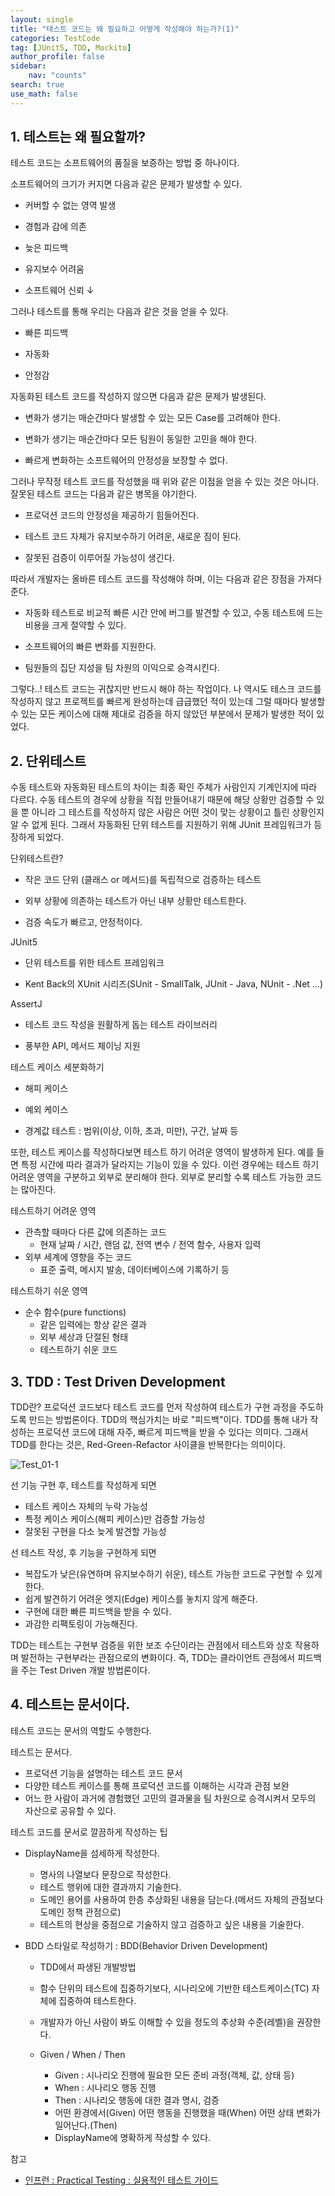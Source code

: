 ```yaml
---
layout: single
title: "테스트 코드는 왜 필요하고 어떻게 작성해야 하는가?(1)"
categories: TestCode
tag: [JUnit5, TDD, Mockito]
author_profile: false
sidebar:
    nav: "counts"
search: true
use_math: false
---
```




## 1. 테스트는 왜 필요할까?

테스트 코드는 소프트웨어의 품질을 보증하는 방법 중 하나이다. 




소프트웨어의 크기가 커지면 다음과 같은 문제가 발생할 수 있다.

- 커버할 수 없는 영역 발생

- 경험과 감에 의존

- 늦은 피드백

- 유지보수 어려움

- 소프트웨어 신뢰 ↓

  

그러나 테스트를 통해 우리는 다음과 같은 것을 얻을 수 있다.

- 빠른 피드백

- 자동화

- 안정감

  


자동화된 테스트 코드를 작성하지 않으면 다음과 같은 문제가 발생된다.

- 변화가 생기는 매순간마다 발생할 수 있는 모든 Case를 고려해야 한다.

- 변화가 생기는 매순간마다 모든 팀원이 동일한 고민을 해야 한다.

- 빠르게 변화하는 소프트웨어의 안정성을 보장할 수 없다.

  


그러나 무작정 테스트 코드를 작성했을 때 위와 같은 이점을 얻을 수 있는 것은 아니다.  잘못된 테스트 코드는 다음과 같은 병목을 야기한다.

- 프로덕션 코드의 안정성을 제공하기 힘들어진다.

- 테스트 코드 자체가 유지보수하기 어려운, 새로운 짐이 된다.

- 잘못된 검증이 이루어질 가능성이 생긴다.

  


따라서 개발자는 올바른 테스트 코드를 작성해야 하며, 이는 다음과 같은 장점을 가져다준다.

- 자동화 테스트로 비교적 빠른 시간 안에 버그를 발견할 수 있고, 수동 테스트에 드는 비용을 크게 절약할 수 있다.

- 소프트웨어의 빠른 변화를 지원한다.

- 팀원들의 집단 지성을 팀 차원의 이익으로 승격시킨다.

  

그렇다..! 테스트 코드는 귀찮지만 반드시 해야 하는 작업이다. 나 역시도 테스크 코드를 작성하지 않고 프로젝트를 빠르게 완성하는데 급급했던 적이 있는데 그럴 때마다 발생할 수 있는 모든 케이스에 대해 제대로 검증을 하지 않았던 부분에서 문제가 발생한 적이 있었다. 




## 2. 단위테스트

수동 테스트와 자동화된 테스트의 차이는 최종 확인 주체가 사람인지 기계인지에 따라 다르다. 수동 테스트의 경우에 상황을 직접 만들어내기 때문에 해당 상황만 검증할 수 있을 뿐 아니라 그 테스트를 작성하지 않은 사람은 어떤 것이 맞는 상황이고 틀린 상황인지 알 수 없게 된다. 그래서 자동화된 단위 테스트를 지원하기 위해 JUnit 프레임워크가 등장하게 되었다.




단위테스트란?

- 작은 코드 단위 (클래스 or 메서드)를 독립적으로 검증하는 테스트

- 외부 상황에 의존하는 테스트가 아닌 내부 상황만 테스트한다.

- 검증 속도가 빠르고, 안정적이다.

  


JUnit5

- 단위 테스트를 위한 테스트 프레임워크

- Kent Back의 XUnit 시리즈(SUnit - SmallTalk, JUnit - Java, NUnit - .Net ...)

  


AssertJ

- 테스트 코드 작성을 원활하게 돕는 테스트 라이브러리

- 풍부한 API, 메서드 체이닝 지원

  


테스트 케이스 세분화하기

- 해피 케이스

- 예외 케이스

- 경계값 테스트 : 범위(이상, 이하, 초과, 미만), 구간, 날짜 등

  

또한, 테스트 케이스를 작성하다보면 테스트 하기 어려운 영역이 발생하게 된다. 예를 들면 특정 시간에 따라 결과가 달라지는 기능이 있을 수 있다. 이런 경우에는 테스트 하기 어려운 영역을 구분하고 외부로 분리해야 한다. 외부로 분리할 수록 테스트 가능한 코드는 많아진다.




테스트하기 어려운 영역

- 관측할 때마다 다른 값에 의존하는 코드
  - 현재 날짜 / 시간, 랜덤 값, 전역 변수 / 전역 함수, 사용자 입력
- 외부 세계에 영향을 주는 코드
  - 표준 출력, 메시지 발송, 데이터베이스에 기록하기 등



테스트하기 쉬운 영역

- 순수 함수(pure functions)
  - 같은 입력에는 항상 같은 결과
  - 외부 세상과 단절된 형태
  - 테스트하기 쉬운 코드



## 3. TDD : Test Driven Development

TDD란? 프로덕션 코드보다 테스트 코드를 먼저 작성하여 테스트가 구현 과정을 주도하도록 만드는 방법론이다. TDD의 핵심가치는 바로 "피드백"이다. TDD를 통해 내가 작성하는 프로덕션 코드에 대해 자주, 빠르게 피드백을 받을 수 있다는 의미다. 그래서 TDD를 한다는 것은, Red-Green-Refactor 사이클을 반복한다는 의미이다.



![Test_01-1]({{site.url}}/images/2023-08-06-practical-test-code-guide/Test_01-1.png)



선 기능 구현 후, 테스트를 작성하게 되면

- 테스트 케이스 자체의 누락 가능성
- 특정 케이스 케이스(해피 케이스)만 검증할 가능성
- 잘못된 구현을 다소 늦게 발견할 가능성



선 테스트 작성, 후 기능을 구현하게 되면

- 복잡도가 낮은(유연하며 유지보수하기 쉬운), 테스트 가능한 코드로 구현할 수 있게 한다.
- 쉽게 발견하기 어려운 엣지(Edge) 케이스를 놓치지 않게 해준다.
- 구현에 대한 빠른 피드백을 받을 수 있다.
- 과감한 리팩토링이 가능해진다.



TDD는 테스트는 구현부 검증을 위한 보조 수단이라는 관점에서 테스트와 상호 작용하며 발전하는 구현부라는 관점으로의 변화이다. 즉, TDD는 클라이언트 관점에서 피드백을 주는 Test Driven 개발 방법론이다.



## 4. 테스트는 문서이다.

테스트 코드는 문서의 역할도 수행한다. 



테스트는 문서다.

- 프로덕션 기능을 설명하는 테스트 코드 문서
- 다양한 테스트 케이스를 통해 프로덕션 코드를 이해하는 시각과 관점 보완
- 어느 한 사람이 과거에 경험했던 고민의 결과물을 팀 차원으로 승격시켜서 모두의 자산으로 공유할 수 있다.



테스트 코드를 문서로 깔끔하게 작성하는 팁

- DisplayName을 섬세하게 작성한다.

  - 명사의 나열보다 문장으로 작성한다.
  - 테스트 행위에 대한 결과까지 기술한다.
  - 도메인 용어를 사용하여 한층 추상화된 내용을 담는다.(메서드 자체의 관점보다 도메인 정책 관점으로)
  - 테스트의 현상을 중점으로 기술하지 않고 검증하고 싶은 내용을 기술한다.

- BDD 스타일로 작성하기 : BDD(Behavior Driven Development)

  - TDD에서 파생된 개발방법
  - 함수 단위의 테스트에 집중하기보다, 시나리오에 기반한 테스트케이스(TC) 자체에 집중하여 테스트한다.
  - 개발자가 아닌 사람이 봐도 이해할 수 있을 정도의 추상화 수준(레벨)을 권장한다.

  - Given / When / Then
    - Given : 시나리오 진행에 필요한 모든 준비 과정(객체, 값, 상태 등)
    - When : 시나리오 행동 진행
    - Then : 시나리오 행동에 대한 결과 명시, 검증
    - 어떤 환경에서(Given) 어떤 행동을 진행했을 때(When) 어떤 상태 변화가 일어난다.(Then)
    - DisplayName에 명확하게 작성할 수 있다.



참고

- [인프런 : Practical Testing : 실용적인 테스트 가이드](https://www.inflearn.com/course/practical-testing-%EC%8B%A4%EC%9A%A9%EC%A0%81%EC%9D%B8-%ED%85%8C%EC%8A%A4%ED%8A%B8-%EA%B0%80%EC%9D%B4%EB%93%9C/dashboard)
